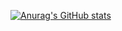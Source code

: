 [![Anurag's GitHub stats](https://github-readme-stats.vercel.app/api?username=jinseoyaaa&count_private=true&show_icons=true)](https://github.com/anuraghazra/github-readme-stats)